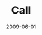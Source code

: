 ---
layout: music 
title: "Call"
series: "Roadmap For A Revolution"
date: 2009-06-01 
description: "Brian Tome, Jason Singh and Will and Beth Skillman discuss what a \"call\" is and how we obey it."
audio: "http://s3.amazonaws.com/crossroadsaudiomessages/Roadmap3.mp3"
audio-duration: "38:11"
---